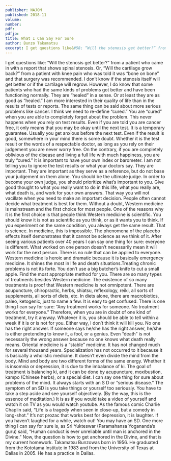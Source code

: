 ```yaml
---
publisher: NAJOM
published: 2018-11
volume:
number:
pdf:
pdfjp:
title: What I Can Say For Sure
author: Bunzo Takamatsu
excerpt: I get questions like&#58; “Will the stenosis get better?” from a patient who came in with a report that shows spinal stenosis. Or, “Will the cartilage grow back?" from a patient with knee pain who was told it was “bone on bone” and that surgery was recommended.
---
```


I get questions like: “Will the stenosis get better?” from a patient who came in with a report that shows spinal stenosis. Or, “Will the cartilage grow back?” from a patient with knee pain who was told it was “bone on bone” and that surgery was recommended. I don’t know if the stenosis itself will get better or if the cartilage will regrow. However, I do know that some patients who had the same kinds of problems got better and have been functioning normally. They are “healed” in a sense. Or at least they are as good as “healed.” I am more interested in their quality of life than in the results of tests or reports. The same thing can be said about more serious problems like cancer. I think we need to re-define “cured.” You are “cured” when you are able to completely forget about the problem. This never happens when you rely on test results. Even if you are told you are cancer free, it only means that you may be okay until the next test. It is a temporary guarantee. Usually you get anxious before the next test. Even if the result is good, somewhere in your mind there is some doubt. Whether it is the test result or the words of a respectable doctor, as long as you rely on their judgement you are never worry free. On the contrary, if you are completely oblivious of the disease and living a full life with much happiness, you are truly “cured.” It is important to have your own index or barometer. I am not telling you to ignore the test results or what your doctors say. They are important. They are important as they serve as a reference, but do not base your judgement on them alone. You should be the ultimate judge. In order to become your own judge, you should prioritize what’s important to you. Give good thought to what you really want to do in this life, what you really are, what death is, and work for your own answers. That way you will not vacillate when you need to make an important decision. People often cannot decide what treatment is best for them. Without a doubt, Western medicine is mainstream and the first choice for most people. One of the reasons why it is the first choice is that people think Western medicine is scientific. You should know it is not as scientific as you think, or as it wants you to think. If you experiment on the same condition, you always get the same result. That is science. In medicine, this is impossible. The phenomena of the placebo effects itself demonstrates that it cannot be science as we think of it. After seeing various patients over 40 years I can say one thing for sure: everyone is different. What worked on one person doesn’t necessarily mean it will work for the next person. There is no rule that can be applied to everyone. Western medicine is heroic and dramatic because it is basically emergency medicine. It shines the most in life and death situations.Treating chronic problems is not its forte. You don’t use a big butcher’s knife to cut a small apple. Find the most appropriate method for you. There are so many types of treatments besides Western medicine. The existence of so many treatments is proof that Western medicine is not omnipotent. There are acupuncture, chiropractic, herbs, shiatsu, reflexology, reiki, all sorts of supplements, all sorts of diets, etc. In diets alone, there are macrobiotics, paleo, ketogenic, just to name a few. It is easy to get confused. There is one thing I can say for sure: “Any treatment works for someone. No treatment works for everyone.” Therefore, when you are in doubt of one kind of treatment, try it anyway. Whatever it is, you should be able to tell within a week if it is or is not for you. Either way, I don’t think it will kill you. No one has the right answer. If someone says he/she has the right answer, he/she is either pretending to know it, a fool, or a genius. Even “death” is not necessarily the wrong answer because no one knows what death really means. Oriental medicine is a “stable” medicine. It has not changed much for several thousand years. Specialization has not occurred to it because it is basically a wholistic medicine. It doesn’t even divide the mind from the body. Mind and body are two different forms of the same energy. Whether it is insomnia or depression, it is due to the imbalance of ki. The goal of treatment is balancing ki, and it can be done by acupuncture, moxibustion, kampo (Chinese herbs), or a special diet. I can say one thing for sure about problems of the mind. It always starts with an S D or “serious disease.” The symptom of an SD is you take things or yourself too seriously. You have to take a step aside and see yourself objectively. (By the way, this is the essence of meditation.) It is as if you would take a video of yourself and watch it on TV as you would watch youtube. As the famous comic Charlie Chaplin said, “Life is a tragedy when seen in close-up, but a comedy in long-shot.” It’s not prozac that works best for depression, it is laughter. If you haven’t laughed for a while, watch out! You may have an SD. One more thing I can say for sure is, as Sri Yukteswar (Paramahansa Yogananda’s guru) said, “Human conduct is ever unreliable until man is anchored in the Divine.” Now, the question is how to get anchored in the Divine, and that is my current homework. Takamatsu Bunzowas born in 1956. He graduated from the Kototama Institute in 1983 and from the University of Texas at Dallas in 2005. He has a practice in Dallas.
